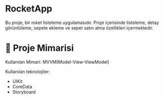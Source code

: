 # RocketApp
Bu proje, bir roket listeleme uygulamasıdır. Proje içerisinde listeleme, detay görüntüleme, sepete ekleme ve sepet satın alma özellikleri içermektedir.
# 📂 Proje Mimarisi

Kullanılan Mimari: MVVM(Model-View-ViewModel)

Kullanılan teknolojiler: 

* UIKit
* CoreData
* Storyboard
